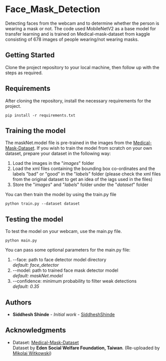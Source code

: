 # Face_Mask_Detection

Detecting faces from the webcam and to determine whether the person is wearing a mask or not. The code used MobileNetV2 as a base model for transfer learning and is trained on Medical-mask-dataset from kaggle consisting of 678 images of people wearing/not wearing masks. 

## Getting Started

Clone the project repository to your local machine, then follow up with the steps as required.

## Requirements

After cloning the repository, install the necessary requirements for the project.
```
pip install -r requirements.txt
```

## Training the model

The maskNet.model file is pre-trained in the images from the [Medical-Mask-Dataset](https://www.kaggle.com/vtech6/medical-masks-dataset). If you wish to train the model from scratch on your own dataset, prepare your dataset in the following way:
1. Load the images in the "*images*" folder
2. Load the xml files containing the bounding box co-ordinates and the labels "bad" or "good" in the "*labels*" folder (please check the xml files from the original dataset to get an idea of the iags used in the files)
3. Store the "*images*" and "*labels*" folder under the "*dataset*" folder

You can then train the model by using the train.py file
```
python train.py --dataset dataset
```

## Testing the model

To test the model on your webcam, use the main.py file. 
```
python main.py
```

You can pass some optional parameters for the main.py file:
1. --face: path to face detector model directory <br>
          *default: face_detector*
2. --model: path to trained face mask detector model <br>
          *default: maskNet.model*
3. --confidence: minimum probability to filter weak detections <br>
          *default: 0.35*



## Authors

* **Siddhesh Shinde** - *Initial work* - [SiddheshShinde](https://github.com/siddhesh1598)


## Acknowledgments

* Dataset: [Medical-Mask-Dataset](https://www.kaggle.com/vtech6/medical-masks-dataset) <br>
Dataset by **Eden Social Welfare Foundation, Taiwan**. (Re-uploaded by [Mikolaj Witkowski](https://www.kaggle.com/vtech6))
